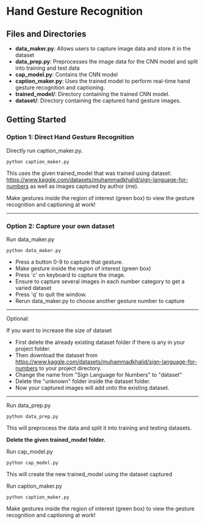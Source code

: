 # Hand Gesture Recognition

## Files and Directories
- **data_maker.py**: Allows users to capture image data and store it in the dataset
- **data_prep.py**: Preprocesses the image data for the CNN model and split into training and test data
- **cap_model.py**: Contains the CNN model
- **caption_maker.py**: Uses the trained model to perform real-time hand gesture recognition and captioning.
- **trained_model/**: Directory containing the trained CNN model.
- **dataset/**: Directory containing the captured hand gesture images.

## Getting Started
### Option 1: Direct Hand Gesture Recognition

Directly run caption_maker.py.
    
    python caption_maker.py

This uses the given trained_model that was trained using dataset: https://www.kaggle.com/datasets/muhammadkhalid/sign-language-for-numbers
as well as images captured by author (me). 

Make gestures inside the region of interest (green box) to view the gesture recognition and captioning at work!

-------

### Option 2: Capture your own dataset

Run data_maker.py
    
    python data_maker.py

- Press a button 0-9 to capture that gesture.
- Make gesture inside the region of interest (green box)
- Press 'c' on keyboard to capture the image. 
- Ensure to capture several images in each number category to get a varied dataset
- Press 'q' to quit the window.
- Rerun data_maker.py to choose another gesture number to capture
 
---
Optional:

If you want to increase the size of dataset 
- First delete the already existing dataset folder if there is any in your project folder. 
- Then download the dataset from https://www.kaggle.com/datasets/muhammadkhalid/sign-language-for-numbers to your project directory. 
- Change the name from "Sign Language for Numbers" to "dataset"
- Delete the "unknown" folder inside the dataset folder. 
- Now your captured images will add onto the existing dataset.
---

Run data_prep.py

    python data_prep.py

This will preprocess the data and split it into training and testing datasets.

**Delete the given trained_model folder.**

Run cap_model.py

    python cap_model.py

This will create the new trained_model using the dataset captured

Run caption_maker.py

    python caption_maker.py

Make gestures inside the region of interest (green box) to view the gesture recognition and captioning at work!
